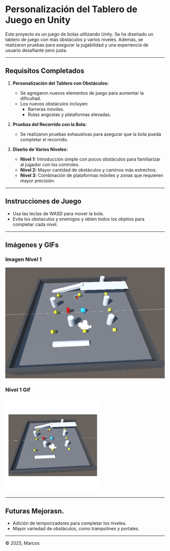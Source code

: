 # Personalización del Tablero de Juego en Unity

Este proyecto es un juego de bolas utilizando Unity. Se ha diseñado un tablero de juego con más obstáculos y varios niveles. Además, se realizaron pruebas para asegurar la jugabilidad y una experiencia de usuario desafiante pero justa.

---

## Requisitos Completados

1. **Personalización del Tablero con Obstáculos:**
   - Se agregaron nuevos elementos de juego para aumentar la dificultad.
   - Los nuevos obstáculos incluyen:
     - Barreras móviles.
     - Rutas angostas y plataformas elevadas.

2. **Pruebas del Recorrido con la Bola:**
   - Se realizaron pruebas exhaustivas para asegurar que la bola pueda completar el recorrido.
3. **Diseño de Varios Niveles:**
   - **Nivel 1:** Introducción simple con pocos obstáculos para familiarizar al jugador con los controles.
   - **Nivel 2:** Mayor cantidad de obstáculos y caminos más estrechos.
   - **Nivel 3:** Combinación de plataformas móviles y zonas que requieren mayor precisión.

---

## Instrucciones de Juego

- Usa las teclas de WASD para mover la bola.
- Evita los obstaculos y enemigos y obten todos los objetos para completar cada nivel.

---

## Imágenes y GIFs


### Imagen Nivel 1
![Obstáculos](img/png1.png)

### Nivel 1 Gif
![Nivel 1](img/gif1.gif)


---

## Futuras Mejorasn.
- Adición de temporizadores para completar los niveles.
- Mayor variedad de obstáculos, como trampolines y portales.

---

© 2025, Marcos

